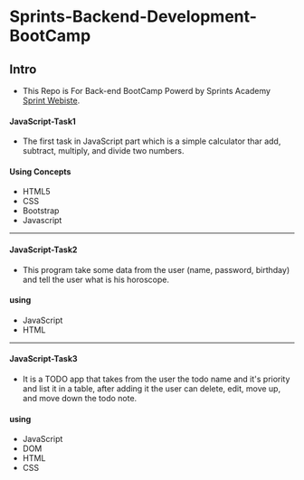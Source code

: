 # Sprints-Backend-Development-BootCamp

## Intro
- This Repo is For Back-end BootCamp Powerd by Sprints Academy <a href="https://programs.sprints.ai/" target="_blank">Sprint Webiste</a>.

#### JavaScript-Task1
- The first task in JavaScript part which is a simple calculator thar add, subtract, multiply, and divide two numbers.
#### Using Concepts
- HTML5
- CSS
- Bootstrap
- Javascript
-------------------------------------------

#### JavaScript-Task2
- This program take some data from the user (name, password, birthday) and tell the user what is his horoscope.

#### using 
- JavaScript
- HTML

---------------------------------------

#### JavaScript-Task3
- It is a TODO app that takes from the user the todo name and it's priority and list it in a table, after adding it the user can delete, edit, move up, and move down the todo note.

#### using 
- JavaScript
- DOM
- HTML
- CSS

